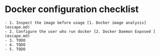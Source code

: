 # Docker configuration checklist

    - 1. Inspect the image before usage [1. Docker image analysis](escape.md) 
    - 2. Configure the user who run docker [2. Docker Daemon Exposed ](escape.md)
    - 3. TODO 
    - 4. TODO
    - 5. TODO